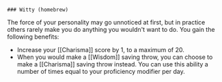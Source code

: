     ### Witty (homebrew)

The force of your personality may go unnoticed at first, but in practice others rarely make you do anything you wouldn't want to do. You gain the following benefits:

- Increase your [[Charisma]] score by 1, to a maximum of 20.
- When you would make a [[Wisdom]] saving throw, you can choose to make a [[Charisma]] saving throw instead. You can use this ability a number of times equal to your proficiency modifier per day.